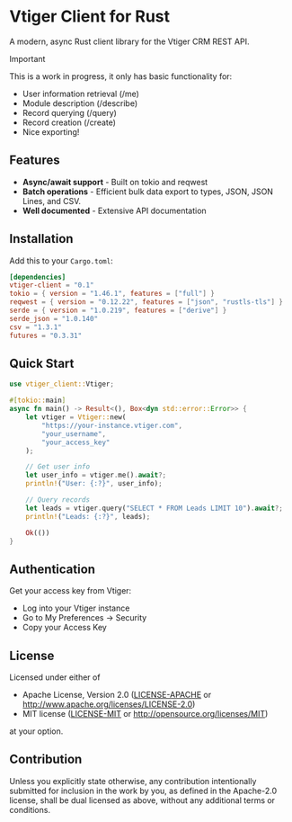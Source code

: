 # Vtiger Client for Rust

A modern, async Rust client library for the Vtiger CRM REST API.

> [!IMPORTANT]
> This is a work in progress, it only has basic functionality for:
> - User information retrieval (/me)
> - Module description (/describe)
> - Record querying (/query)
> - Record creation (/create)
> - Nice exporting!

## Features

- **Async/await support** - Built on tokio and reqwest
- **Batch operations** - Efficient bulk data export to types, JSON, JSON Lines, and CSV.
- **Well documented** - Extensive API documentation

## Installation

Add this to your `Cargo.toml`:

```toml
[dependencies]
vtiger-client = "0.1"
tokio = { version = "1.46.1", features = ["full"] }
reqwest = { version = "0.12.22", features = ["json", "rustls-tls"] }
serde = { version = "1.0.219", features = ["derive"] }
serde_json = "1.0.140"
csv = "1.3.1"
futures = "0.3.31"
```

## Quick Start
```rust
use vtiger_client::Vtiger;

#[tokio::main]
async fn main() -> Result<(), Box<dyn std::error::Error>> {
    let vtiger = Vtiger::new(
        "https://your-instance.vtiger.com",
        "your_username",
        "your_access_key"
    );

    // Get user info
    let user_info = vtiger.me().await?;
    println!("User: {:?}", user_info);

    // Query records
    let leads = vtiger.query("SELECT * FROM Leads LIMIT 10").await?;
    println!("Leads: {:?}", leads);

    Ok(())
}
```

## Authentication
Get your access key from Vtiger:

- Log into your Vtiger instance
- Go to My Preferences → Security
- Copy your Access Key

## License

Licensed under either of

 * Apache License, Version 2.0
   ([LICENSE-APACHE](LICENSE-APACHE) or http://www.apache.org/licenses/LICENSE-2.0)
 * MIT license
   ([LICENSE-MIT](LICENSE-MIT) or http://opensource.org/licenses/MIT)

at your option.

## Contribution

Unless you explicitly state otherwise, any contribution intentionally submitted
for inclusion in the work by you, as defined in the Apache-2.0 license, shall be
dual licensed as above, without any additional terms or conditions.
